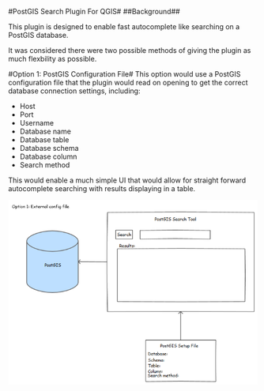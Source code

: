 #PostGIS Search Plugin For QGIS#
##Background##

This plugin is designed to enable fast autocomplete like searching on a PostGIS database.

It was considered there were two possible methods of giving the plugin as much flexbility as possible.

#Option 1: PostGIS Configuration File#
This option would use a PostGIS configuration file that the plugin would read on opening to get the correct database connection settings, including:
- Host
- Port
- Username
- Database name
- Database table
- Database schema
- Database column
- Search method

This would enable a much simple UI that would allow for straight forward autocomplete searching with results displaying in a table.

![Option1](PostGIS_Search_Tool_Option1.png "Option 1: PostGIS Configuration File")